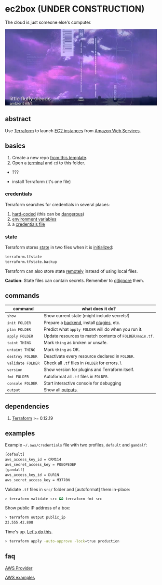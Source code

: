 # ec2box (UNDER CONSTRUCTION)

The cloud is just someone else's computer.

![The clouds would catch the colors.](ec2box.jpeg)

## abstract

Use [Terraform] to launch [EC2 instances] from [Amazon Web Services].

[Terraform]: https://www.terraform.io/
[EC2 instances]: https://en.wikipedia.org/wiki/Amazon_Elastic_Compute_Cloud
[Amazon Web Services]: https://aws.amazon.com/

## basics

1. Create a new repo [from this template].
1. Open a [terminal] and `cd` to this folder.

- ???

- install Terraform (it's one file)

[from this template]: https://help.github.com/en/github/creating-cloning-and-archiving-repositories/creating-a-repository-from-a-template
[Terminal]: https://en.wikipedia.org/wiki/Command-line_interface

### credentials

Terraform searches for credentials in several places:

1. [hard-coded] (this can be [dangerous])
1. [environment variables]
1. a [credentials file]

[hard-coded]: https://www.terraform.io/docs/providers/aws/index.html#static-credentials
[dangerous]: https://qz.com/674520/companies-are-sharing-their-secret-access-codes-on-github-and-they-may-not-even-know-it/
[environment variables]: https://www.terraform.io/docs/providers/aws/index.html#environment-variables
[credentials file]: https://www.terraform.io/docs/providers/aws/index.html#shared-credentials-file

### state

Terraform stores [state] in two files when it is [initialized]:
```sh
terraform.tfstate
terraform.tfstate.backup
```
Terraform can also store state [remotely] instead of using local files.

**Caution:** State files can contain secrets. Remember to [gitignore] them.

[initialized]: https://www.terraform.io/docs/commands/init.html
[gitignore]: .gitignore
[state]: https://www.terraform.io/docs/backends/state.html
[remotely]: https://www.terraform.io/docs/state/remote.html

## commands

| command           | what does it do?  |
| ----              | ----  |
| `show`            | Show current state (might include secrets!)             |
| `init FOLDER`     | Prepare a [backend], install [plugins], etc.        |
| `plan FOLDER`     | Predict what `apply FOLDER` will do when you run it.    |
| `apply FOLDER`    | Update resources to match contents of `FOLDER/main.tf`. |
| `taint THING`     | Mark `thing` as broken or unsafe. |
| `untaint THING`   | Mark `thing` as OK.  |
| `destroy FOLDER`  | Deactivate every resource declared in `FOLDER`.  |
| `validate FOLDER` | Check all `.tf` files in `FOLDER` for errors. \
| `version`         | Show version for plugins and Terraform itself. |
| `fmt FOLDER`      | Autoformat all `.tf` files in `FOLDER`. |
| `console FOLDER`  | Start interactive console for debugging |
| `output`          | Show all [outputs]. |

[backend]: https://www.terraform.io/docs/backends/
[plugins]: https://www.terraform.io/docs/commands/init.html#plugin-installation
[outputs]: https://learn.hashicorp.com/terraform/getting-started/outputs

## dependencies

1. [Terraform] >= 0.12.19

[Terraform]: https://www.terraform.io/downloads.html

## examples

Example `~/.aws/credentials` file with two profiles, `default` and `gandalf`:
```sh
[default]
aws_access_key_id = CRM114
aws_secret_access_key = POEOPEOEP
[gandalf]
aws_access_key_id = DUR1N
aws_secret_access_key = M3770N
```

Validate `.tf` files in `src/` folder and [autoformat] them in-place:
```sh
> terraform validate src && terraform fmt src
```

Show public IP address of a box:
```sh
> terraform output public_ip
23.555.42.808
```

Time's up. [Let's do this].
```sh
> terraform apply -auto-approve -lock=true production
```

[Let's do this]: https://www.youtube.com/watch?v=jbq5dsQ-l9M

## faq

[AWS Provider]

[AWS examples]

[AWS Provider]: https://www.terraform.io/docs/providers/aws/index.html
[AWS examples]: https://github.com/terraform-providers/terraform-provider-aws/tree/master/examples